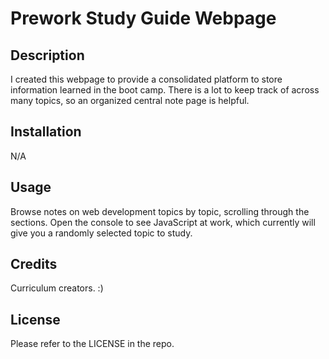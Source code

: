 # Prework Study Guide Webpage

## Description

I created this webpage to provide a consolidated platform to store information learned in the boot camp. There is a lot to keep track of across many topics, so an organized central note page is helpful.

## Installation

N/A

## Usage

Browse notes on web development topics by topic, scrolling through the sections. Open the console to see JavaScript at work, which currently will give you a randomly selected topic to study.

## Credits

Curriculum creators. :)

## License

Please refer to the LICENSE in the repo.